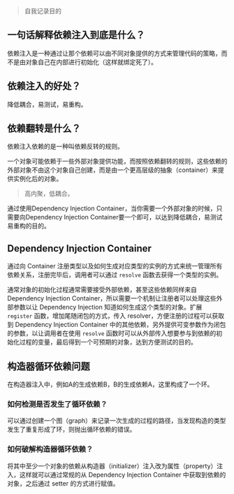 > 自我记录目的

## 一句话解释依赖注入到底是什么？

依赖注入是一种通过让那个依赖可以由不同对象提供的方式来管理代码的策略，而不是由对象自己在内部进行初始化（这样就绑定死了）。

## 依赖注入的好处？

降低耦合，易测试，易重构。

## 依赖翻转是什么？

依赖注入依赖的是一种叫依赖反转的规则。

一个对象可能依赖于一些外部对象提供功能，而按照依赖翻转的规则，这些依赖的外部对象不由这个对象自己创建，而是由一个更高层级的抽象（container）来提供实例化后的对象。

> 高内聚，低耦合。

通过使用Dependency Injection Container，当你需要一个外部对象的时候，只需要向Dependency Injection Container要一个即可，以达到降低耦合，易测试易重构的目的。

## Dependency Injection Container

通过向 Container 注册类型以及如何生成对应类型的实例的方式来统一管理所有依赖关系，注册完毕后，调用者可以通过 `resolve` 函数去获得一个类型的实例。

通常对象的初始化过程通常需要接受外部依赖，甚至这些依赖同样来自 Dependency Injection Container，所以需要一个机制让注册者可以处理这些外部参数以让 Dependency Injection 知道如何生成这个类型的对象。扩展 `register` 函数，增加尾随闭包的方式，传入 resolver，方便注册的过程可以获取到 Dependency Injection Container 中的其他依赖，另外提供可变参数作为闭包的参数，以让调用者在使用 `resolve` 函数时可以从外部传入想要参与到依赖的初始化过程的变量，最后得到一个可预期的对象，达到方便测试的目的。

## 构造器循环依赖问题

在构造器注入中，例如A的生成依赖B，B的生成依赖A，这里构成了一个环。

### 如何检测是否发生了循环依赖？

可以通过创建一个图（graph）来记录一次生成的过程的路径，当发现构造的类型发生了重复形成了环，则抛出循环依赖的错误。

### 如何破解构造器循环依赖？

将其中至少一个对象的依赖从构造器（initializer）注入改为属性（property）注入，这样就可以通过常规的从 Dependency Injection Container 中获取到依赖的对象，之后通过 setter 的方式进行赋值。